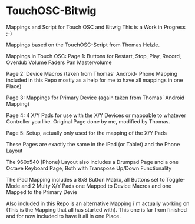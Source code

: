 TouchOSC-Bitwig
===============

Mappings and Script for Touch OSC and Bitwig
This is a Work in Progress ;-)

Mappings based on the TouchOSC-Script from Thomas Helzle.

Mappings in Touch OSC: 
Page 1: 
Buttons for Restart, Stop, Play, Record, Overdub
Volume Faders
Pan
Mastervolume

Page 2: 
Device Macros (taken from Thomas´ Android- Phone Mapping included in this Repo mostly as a help for me to have all mappings in one Place) 

Page 3:
Mappings for Primary Device (again taken from Thomas´ Android Mapping)

Page 4: 
4 X/Y Pads for use with the X/Y Devices or mappable to whatever Controller you like. Original Page done by me, modified by Thomas.

Page 5:
Setup, actually only used for the mapping of the X/Y Pads

These Pages are exactly the same in the iPad (or Tablet) and the Phone Layout

The 960x540 (Phone) Layout also includes a Drumpad Page and a one Octave Keyboard Page, Both with Transpose Up/Down Functionality

The iPad Mapping includes a 8x8 Button Matrix, all Buttons set to Toggle-Mode and 2 Multy X/Y Pads one Mapped to Device Macros and one Mapped to the Primary Devie

Also included in this Repo is an alternative Mapping i´m actually working on (This is the Mapping that all has started with). This one is far from finished and for now included to have it all in one Place.
